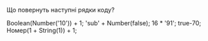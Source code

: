 Що повернуть наступні рядки коду?

Boolean(Number('10')) + 1;
'sub' + Number(false);
16 * '91';
true-70;
Номер(1 + String(1)) + 1; 